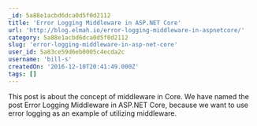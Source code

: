 ```yaml
---
_id: 5a88e1acbd6dca0d5f0d2112
title: 'Error Logging Middleware in ASP.NET Core'
url: 'http://blog.elmah.io/error-logging-middleware-in-aspnetcore/'
category: 5a88e1acbd6dca0d5f0d2112
slug: 'error-logging-middleware-in-asp-net-core'
user_id: 5a83ce59d6eb0005c4ecda2c
username: 'bill-s'
createdOn: '2016-12-10T20:41:49.000Z'
tags: []
---
```


This post is about the concept of middleware in Core. We have named the post Error Logging Middleware in ASP.NET Core, because we want to use error logging as an example of utilizing middleware. 
